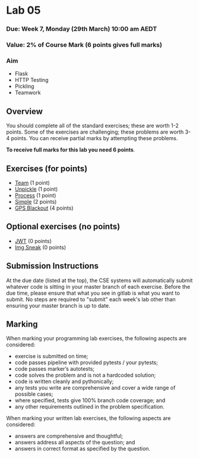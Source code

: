 # Lab 05

### Due: Week 7, Monday (29th March) 10:00 am AEDT

### Value: 2% of Course Mark (6 points gives full marks)

### Aim

* Flask
* HTTP Testing
* Pickling
* Teamwork

## Overview

You should complete all of the standard exercises; these are worth 1-2 points.
Some of the exercises are challenging; these problems are worth 3-4 points. You can receive partial marks by attempting these problems.

**To receive full marks for this lab you need 6 points**.

## Exercises (for points)

 * [Team](https://cgi.cse.unsw.edu.au/~cs1531/redirect/?path=COMP1531/21T1/students/_/lab05_team) (1 point)
 * [Unpickle](https://cgi.cse.unsw.edu.au/~cs1531/redirect/?path=COMP1531/21T1/students/_/lab05_unpickle) (1 point)
 * [Process](https://cgi.cse.unsw.edu.au/~cs1531/redirect/?path=COMP1531/21T1/students/_/lab05_process) (1 point)
 * [Simple](https://cgi.cse.unsw.edu.au/~cs1531/redirect/?path=COMP1531/21T1/students/_/lab05_simple) (2 points)
 * [GPS Blackout](https://cgi.cse.unsw.edu.au/~cs1531/redirect/?path=COMP1531/21T1/students/_/lab05_gps) (4 points)

## Optional exercises (no points)
 * [JWT](https://cgi.cse.unsw.edu.au/~cs1531/redirect/?path=COMP1531/21T1/students/_/lab05_jwt) (0 points)
 * [Img Sneak](https://cgi.cse.unsw.edu.au/~cs1531/redirect/?path=COMP1531/21T1/students/_/lab05_imgsneak) (0 points)

## Submission Instructions

At the due date (listed at the top), the CSE systems will automatically submit whatever code is sitting in your master branch of each exercise. Before the due time, please ensure that what you see in gitlab is what you want to submit. No steps are required to "submit" each week's lab other than ensuring your master branch is up to date.

## Marking

When marking your programming lab exercises, the following aspects are considered:
* exercise is submitted on time;
* code passes pipeline with provided pytests / your pytests;
* code passes marker’s autotests;
* code solves the problem and is not a hardcoded solution;
* code is written cleanly and pythonically;
* any tests you write are comprehensive and cover a wide range of possible cases;
* where specified, tests give 100% branch code coverage; and
* any other requirements outlined in the problem specification.

When marking your written lab exercises, the following aspects are considered:
* answers are comprehensive and thoughtful;
* answers address all aspects of the question; and
* answers in correct format as specified by the question.

